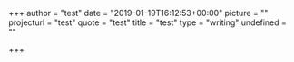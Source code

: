 +++
author = "test"
date = "2019-01-19T16:12:53+00:00"
picture = ""
projecturl = "test"
quote = "test"
title = "test"
type = "writing"
undefined = ""

+++
